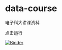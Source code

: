 # data-course
电子科大讲课资料

点击运行

[![Binder](https://mybinder.org/badge_logo.svg)](https://mybinder.org/v2/gh/derekhe/data-course/HEAD)
